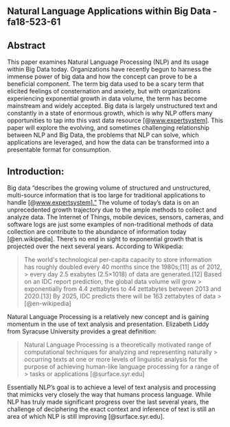 
## Natural Language Applications within Big Data - fa18-523-61

## Abstract

   This paper examines Natural Language Processing (NLP) and its usage within Big Data today.  Organizations have recently begun to harness the immense power of big data and how the concept can prove to be a beneficial component.  The term big data used to be a scary term that elicited feelings of consternation and anxiety, but with organizations experiencing exponential growth in data volume, the term has become mainstream and widely accepted.  Big data is largely unstructured text and constantly in a state of enormous growth, which is why NLP offers many opportunities to tap into this vast data resource [@www.expertsystem]. This paper will explore the evolving, and sometimes challenging relationship between NLP and Big Data, the problems that NLP can solve, which applications are leveraged, and how the data can be transformed into a presentable format for consumption. 

## Introduction:

   Big data “describes the growing volume of structured and unstructured, multi-source information that is too large for traditional applications to handle [@www.expertsystem].”  The volume of today’s data is on an unprecedented growth trajectory due to the ample methods to collect and analyze data. The Internet of Things, mobile devices, sensors, cameras, and software logs are just some examples of non-traditional methods of data collection are contribute to the abundance of information today [@en.wikipedia]. There’s no end in sight to exponential growth that is projected over the next several years. According to Wikipedia: 

> The world's technological per-capita capacity to store information has roughly doubled every 40 months since the 1980s;[11] as of  2012, > every day 2.5 exabytes (2.5×1018) of data are generated.[12] Based on an IDC report prediction, the global data volume will grow >  exponentially from 4.4 zettabytes to 44 zettabytes between 2013 and 2020.[13] By 2025, IDC predicts there will be 163 zettabytes of data > [@en-wikipedia]
    
   Natural Language Processing is a relatively new concept and is gaining momentum in the use of text analysis and presentation.  Elizabeth Liddy from Syracuse University provides a great definition:

> Natural Language Processing is a theoretically motivated range of computational techniques for analyzing and representing naturally > occurring texts at one or more levels of linguistic analysis for the purpose of achieving human-like language processing for a range of > tasks or applications [@surface.syr.edu]

Essentially NLP’s goal is to achieve a level of text analysis and processing that mimicks very closely the way that humans process language.  While NLP has truly made significant progress over the last several years, the challenge of deciphering the exact context and inference of text is still an area of which NLP is still improving [@surface.syr.edu].
